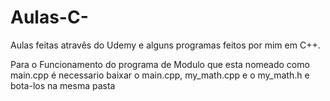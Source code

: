 # Aulas-C-
Aulas feitas atravês do Udemy e alguns programas feitos por mim em C++.

Para o Funcionamento do programa de Modulo que esta nomeado como main.cpp
é necessario baixar o main.cpp, my_math.cpp e o my_math.h e bota-los na mesma pasta
